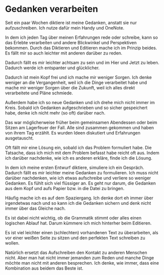 # Gedanken verarbeiten

Seit ein paar Wochen diktiere ist meine Gedanken, anstatt sie nur aufzuschreiben. Ich nutze dafür mein Handy und OneNote.

In dem ich jeden Tag über meinen Erfahrungen rede oder schreibe, kann so das Erlebte verarbeiten und andere Blickwinkel und Perspektiven bekommen. Durch das Diktieren und Editieren mache ich im Prinzip beides. Es fällt mir so auch leichter mit anderen darüber zu reden.

Dadurch fällt es mir leichter achtsam zu sein und im Hier und Jetzt zu leben. Dadurch werde ich entspanter und glücklicher.

Dadurch ist mein Kopf frei und ich mache mir weniger Sorgen. Ich denke weniger an die Vergangenheit, weil ich die Dinge verarbeitet habe und mache mir weniger Sorgen über die Zukunft, weil ich alles direkt verarbeitete und Pläne schmiede.

Außerdem habe ich so neue Gedanken und ich drehe mich nicht immer im Kreis. Sobald ich Gedanken aufgeschrieben und so sicher gespeichert habe, denke ich nicht mehr (so oft) darüber nach.

Das war möglicherweise früher beim gemeinsamen Abendessen oder beim Sitzen am Lagerfeuer der Fall. Alle sind zusammen gekommen und haben von ihrem Tag erzählt. Es wurden Ideen diskutiert und Erfahrungen ausgetauscht.

Oft fällt mir eine Lösung ein, sobald ich das Problem formuliert habe. Die Tatsache, dass ich mich mit dem Problem befasst habe reicht oft aus. Indem ich darüber nachdenke, wie ich es anderen erkläre, finde ich die Lösung.

In dem ich meine ersten Entwurf diktiere, simuliere ich ein Gespräch. Dadurch fällt es mir leichter meine Gedanken zu formulieren. Ich muss nicht darüber nachdenken, wie ich etwas aufschreibe und verliere so weniger Gedanken. Es fühlt sich viel flüssiger an. Es geht nur darum, die Gedanken aus dem Kopf und aufs Papier bzw. in die Datei zu bringen.

Häufig mache ich es auf dem Spaziergang. Ich denke dort eh immer über irgendetwas nach und so kann ich die Gedanken sichern und denk nicht immer über das Gleiche nach.

Es ist dabei nicht wichtig, ob die Grammatik stimmt oder alles einen logischen Ablauf hat. Darum kümmere ich mich hinterher beim Editieren.

Es ist viel leichter einen (schlechten) vorhandenen Text zu überarbeiten, als vor einer weißen Seite zu sitzen und den perfekten Text schreiben zu wollen.

Natürlich ersetzt das Aufschreiben den Kontakt zu anderen Menschen nicht. Aber man hat nicht immer jemanden zum Reden und manche Dinge möchte man nicht mit anderen besprechen. Ich denke, wie immer, dass eine Kombination aus beidem das Beste ist.